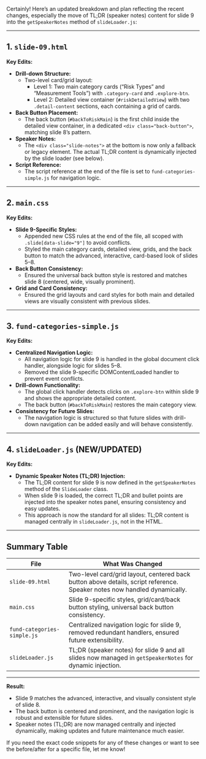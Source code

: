 Certainly! Here’s an updated breakdown and plan reflecting the recent changes, especially the move of TL;DR (speaker notes) content for slide 9 into the `getSpeakerNotes` method of `slideLoader.js`:

---

## 1. `slide-09.html`

**Key Edits:**
- **Drill-down Structure:**  
  - Two-level card/grid layout:
    - Level 1: Two main category cards (“Risk Types” and “Measurement Tools”) with `.category-card` and `.explore-btn`.
    - Level 2: Detailed view container (`#riskDetailedView`) with two `.detail-content` sections, each containing a grid of cards.
- **Back Button Placement:**  
  - The back button (`#backToRiskMain`) is the first child inside the detailed view container, in a dedicated `<div class="back-button">`, matching slide 8’s pattern.
- **Speaker Notes:**  
  - The `<div class="slide-notes">` at the bottom is now only a fallback or legacy element. The actual TL;DR content is dynamically injected by the slide loader (see below).
- **Script Reference:**  
  - The script reference at the end of the file is set to `fund-categories-simple.js` for navigation logic.

---

## 2. `main.css`

**Key Edits:**
- **Slide 9-Specific Styles:**  
  - Appended new CSS rules at the end of the file, all scoped with `.slide[data-slide="9"]` to avoid conflicts.
  - Styled the main category cards, detailed view, grids, and the back button to match the advanced, interactive, card-based look of slides 5–8.
- **Back Button Consistency:**  
  - Ensured the universal back button style is restored and matches slide 8 (centered, wide, visually prominent).
- **Grid and Card Consistency:**  
  - Ensured the grid layouts and card styles for both main and detailed views are visually consistent with previous slides.

---

## 3. `fund-categories-simple.js`

**Key Edits:**
- **Centralized Navigation Logic:**  
  - All navigation logic for slide 9 is handled in the global document click handler, alongside logic for slides 5–8.
  - Removed the slide 9-specific DOMContentLoaded handler to prevent event conflicts.
- **Drill-down Functionality:**  
  - The global click handler detects clicks on `.explore-btn` within slide 9 and shows the appropriate detailed content.
  - The back button (`#backToRiskMain`) restores the main category view.
- **Consistency for Future Slides:**  
  - The navigation logic is structured so that future slides with drill-down navigation can be added easily and will behave consistently.

---

## 4. `slideLoader.js` (NEW/UPDATED)

**Key Edits:**
- **Dynamic Speaker Notes (TL;DR) Injection:**  
  - The TL;DR content for slide 9 is now defined in the `getSpeakerNotes` method of the `SlideLoader` class.
  - When slide 9 is loaded, the correct TL;DR and bullet points are injected into the speaker notes panel, ensuring consistency and easy updates.
  - This approach is now the standard for all slides: TL;DR content is managed centrally in `slideLoader.js`, not in the HTML.

---

## Summary Table

| File                        | What Was Changed                                                                                  |
|-----------------------------|--------------------------------------------------------------------------------------------------|
| `slide-09.html`             | Two-level card/grid layout, centered back button above details, script reference. Speaker notes now handled dynamically. |
| `main.css`                  | Slide 9-specific styles, grid/card/back button styling, universal back button consistency.        |
| `fund-categories-simple.js` | Centralized navigation logic for slide 9, removed redundant handlers, ensured future extensibility. |
| `slideLoader.js`            | TL;DR (speaker notes) for slide 9 and all slides now managed in `getSpeakerNotes` for dynamic injection. |

---

**Result:**  
- Slide 9 matches the advanced, interactive, and visually consistent style of slide 8.
- The back button is centered and prominent, and the navigation logic is robust and extensible for future slides.
- Speaker notes (TL;DR) are now managed centrally and injected dynamically, making updates and future maintenance much easier.

If you need the exact code snippets for any of these changes or want to see the before/after for a specific file, let me know!
